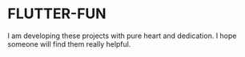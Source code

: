 # FLUTTER-FUN
I am developing these projects with pure heart and dedication. I hope someone will find them really helpful.
